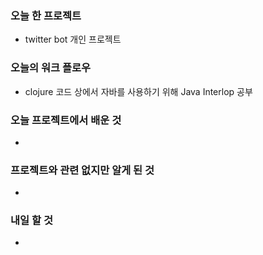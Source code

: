 ### 오늘 한 프로젝트

- twitter bot 개인 프로젝트



### 오늘의 워크 플로우

- clojure 코드 상에서 자바를 사용하기 위해 Java Interlop 공부

  

### 오늘 프로젝트에서 배운 것

- 



### 프로젝트와 관련 없지만 알게 된 것

- 



### 내일 할 것

- 

